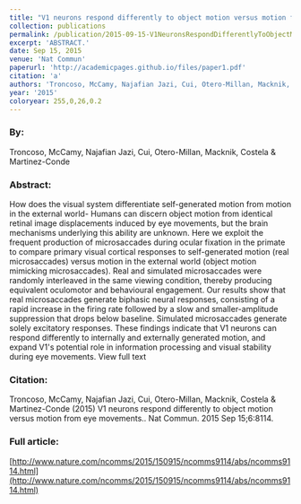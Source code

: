```yaml
---
title: "V1 neurons respond differently to object motion versus motion from eye movements."
collection: publications
permalink: /publication/2015-09-15-V1NeuronsRespondDifferentlyToObjectMotionVersusMotionFromEyeMov
excerpt: 'ABSTRACT.'
date: Sep 15, 2015
venue: 'Nat Commun'
paperurl: 'http://academicpages.github.io/files/paper1.pdf'
citation: 'a'
authors: 'Troncoso, McCamy, Najafian Jazi, Cui, Otero-Millan, Macknik, Costela & Martinez-Conde'
year: '2015'
coloryear: 255,0,26,0.2
---
```


### By: 
Troncoso, McCamy, Najafian Jazi, Cui, Otero-Millan, Macknik, Costela & Martinez-Conde

### Abstract: 
How does the visual system differentiate self-generated motion from motion in the external world- Humans can discern object motion from identical retinal image displacements induced by eye movements, but the brain mechanisms underlying this ability are unknown. Here we exploit the frequent production of microsaccades during ocular fixation in the primate to compare primary visual cortical responses to self-generated motion (real microsaccades) versus motion in the external world (object motion mimicking microsaccades). Real and simulated microsaccades were randomly interleaved in the same viewing condition, thereby producing equivalent oculomotor and behavioural engagement. Our results show that real microsaccades generate biphasic neural responses, consisting of a rapid increase in the firing rate followed by a slow and smaller-amplitude suppression that drops below baseline. Simulated microsaccades generate solely excitatory responses. These findings indicate that V1 neurons can respond differently to internally and externally generated motion, and expand V1's potential role in information processing and visual stability during eye movements.
View full text

### Citation: 
Troncoso, McCamy, Najafian Jazi, Cui, Otero-Millan, Macknik, Costela & Martinez-Conde (2015) V1 neurons respond differently to object motion versus motion from eye movements.. Nat Commun. 2015 Sep 15;6:8114. 

### Full article: 
[http://www.nature.com/ncomms/2015/150915/ncomms9114/abs/ncomms9114.html](http://www.nature.com/ncomms/2015/150915/ncomms9114/abs/ncomms9114.html)
